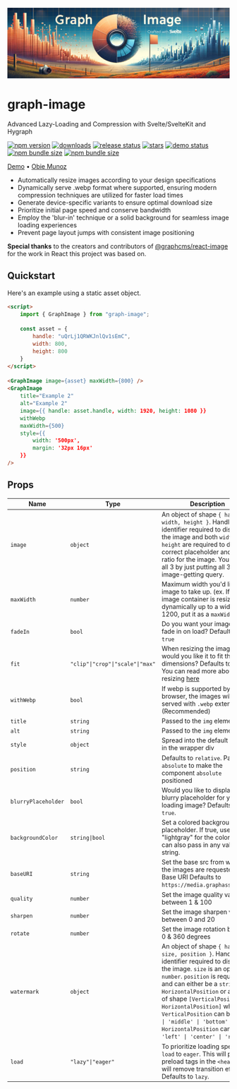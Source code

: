 ![Graph Image](demo/static/graph-image.png)

# graph-image

Advanced Lazy-Loading and Compression with Svelte/SvelteKit and Hygraph

[![npm version](https://img.shields.io/npm/v/graph-image)](https://npmjs.org/package/graph-image)
[![downloads](https://img.shields.io/npm/dt/graph-image)](https://npmjs.org/package/graph-image)
[![release status](https://img.shields.io/github/actions/workflow/status/obiemunoz/graph-image/.github%2Fworkflows%2Frelease.yml?logo=github&label=release)](https://github.com/ObieMunoz/graph-image/actions/workflows/release.yml)
[![stars](https://img.shields.io/github/stars/obiemunoz/graph-image)](https://www.github.com/obiemunoz/graph-image)
[![demo status](https://img.shields.io/website?up_message=operational&down_message=failure&url=https%3A%2F%2Fgraph-image.obiemunoz.com&label=demo)](https://graph-image.obiemunoz.com)
[![npm bundle size](https://img.shields.io/bundlephobia/min/graph-image?color=51c829)](https://npmjs.org/package/graph-image)
[![npm bundle size](https://img.shields.io/bundlephobia/minzip/graph-image?color=51c829)](https://npmjs.org/package/graph-image)

[Demo](https://graph-image.obiemunoz.com) • [Obie Munoz](https://www.obiemunoz.com/)

- Automatically resize images according to your design specifications
- Dynamically serve .webp format where supported, ensuring modern compression techniques are utilized for faster load times
- Generate device-specific variants to ensure optimal download size
- Prioritize initial page speed and conserve bandwidth
- Employ the 'blur-in' technique or a solid background for seamless image loading experiences
- Prevent page layout jumps with consistent image positioning

**Special thanks** to the creators and contributors of [@graphcms/react-image](https://npmjs.org/package/@graphcms/react-image) for the work in React this project was based on.

## Quickstart

Here's an example using a static asset object.

```html
<script>
    import { GraphImage } from "graph-image";

    const asset = {
        handle: "uQrLj1QRWKJnlQv1sEmC",
        width: 800,
        height: 800
    }
</script>

<GraphImage image={asset} maxWidth={800} />
<GraphImage
	title="Example 2"
	alt="Example 2"
	image={{ handle: asset.handle, width: 1920, height: 1080 }}
	withWebp
	maxWidth={500}
	style={{
		width: '500px',
		margin: '32px 16px'
	}}
/>
```

## Props

| Name                | Type                             | Description                                                                                                                                                                                                                                                                            |
| ------------------- | -------------------------------- | -------------------------------------------------------------------------------------------------------------------------------------------------------------------------------------------------------------------------------------------------------------------------------------- |
| `image`             | `object`                         | An object of shape `{ handle, width, height }`. Handle is an identifier required to display the image and both `width` and `height` are required to display a correct placeholder and aspect ratio for the image. You can get all 3 by just putting all 3 in your image-getting query. |
| `maxWidth`          | `number`                         | Maximum width you'd like your image to take up. (ex. If your image container is resizing dynamically up to a width of 1200, put it as a `maxWidth`) |
| `fadeIn`            | `bool`                           | Do you want your image to fade in on load? Defaults to `true` |
| `fit`               | `"clip"\|"crop"\|"scale"\|"max"` | When resizing the image, how would you like it to fit the new dimensions? Defaults to `crop`. You can read more about resizing [here](https://www.filestack.com/docs/api/processing/#resize) |
| `withWebp`          | `bool`                           | If webp is supported by the browser, the images will be served with `.webp` extension. (Recommended) |
| `title`             | `string`                         | Passed to the `img` element |
| `alt`               | `string`                         | Passed to the `img` element |
| `style`             | `object`                         | Spread into the default styles in the wrapper div |
| `position`          | `string`                         | Defaults to `relative`. Pass in `absolute` to make the component `absolute` positioned |
| `blurryPlaceholder` | `bool`                           | Would you like to display a blurry placeholder for your loading image? Defaults to `true`. |
| `backgroundColor`   | `string\|bool`                   | Set a colored background placeholder. If true, uses "lightgray" for the color. You can also pass in any valid color string. |
| `baseURI`           | `string`                         | Set the base src from where the images are requested. Base URI Defaults to `https://media.graphassets.com` |
| `quality`           | `number`			             | Set the image quality value between 1 & 100 |
| `sharpen`           | `number`			             | Set the image sharpen value between 0 and 20 |
| `rotate`            | `number`                         | Set the image rotation between 0 & 360 degrees |
| `watermark`         | `object`                         | An object of shape `{ handle, size, position }`. Handle is an identifier required to display the image. `size` is an optional `number`. `position` is required and can either be a `string` `HorizontalPosition` or a `tuple` of shape `[VerticalPosition, HorizontalPosition]` where `VerticalPosition` can be `'top' \| 'middle' \| 'bottom'` and `HorizontalPosition` can be `'left' \| 'center' \| 'right` |
| `load` 			  | `"lazy"\|"eager"` 			             | To prioritize loading speed, set `load` to `eager`. This will place preload tags in the `<head>` and will remove transition effects. Defaults to `lazy`. |
